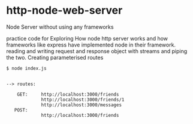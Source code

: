 # http-node-web-server
Node Server without using any frameworks


practice code for Exploring How node http server works and how frameworks like express have implemented node in their framework.
reading and writing request and response object with streams and piping the two. Creating parameterised routes

```
$ node index.js


--> routes:  
            
    GET:     http://localhost:3000/friends
             http://localhost:3000/friends/1
             http://localhost:3000/messages
   POST: 
             http://localhost:3000/friends

```
